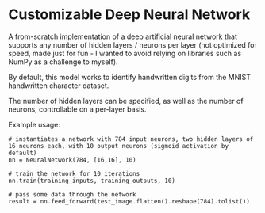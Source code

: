 # Customizable Deep Neural Network
A from-scratch implementation of a deep artificial neural network that supports any number of hidden layers / neurons per layer (not optimized for speed, made just for fun - I wanted to avoid relying on libraries such as NumPy as a challenge to myself).

By default, this model works to identify handwritten digits from the MNIST handwritten character dataset.

The number of hidden layers can be specified, as well as the number of neurons, controllable on a per-layer basis.

Example usage: 
```
# instantiates a network with 784 input neurons, two hidden layers of 16 neurons each, with 10 output neurons (sigmoid activation by default)
nn = NeuralNetwork(784, [16,16], 10) 

# train the network for 10 iterations
nn.train(training_inputs, training_outputs, 10)

# pass some data through the network
result = nn.feed_forward(test_image.flatten().reshape(784).tolist())
```
